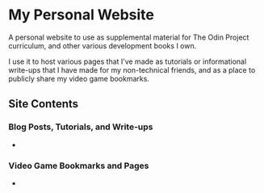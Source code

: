 # My Personal Website

A personal website to use as supplemental material for The Odin Project curriculum, and other various development books I own.

I use it to host various pages that I’ve made as tutorials or informational write-ups that I have made for my non-technical friends, and as a place to publicly share my video game bookmarks.

## Site Contents

### Blog Posts, Tutorials, and Write-ups

- 

### Video Game Bookmarks and Pages

- 
